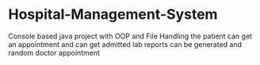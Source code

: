 # Hospital-Management-System
Console based java project with OOP
and File Handling
the patient can get an appointment and can get admitted
lab reports can be generated and random doctor appointment
